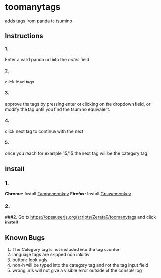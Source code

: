# toomanytags
adds tags from panda to tsumino
## Instructions
#### 1. 
Enter a valid panda url into the *notes* field
#### 2. 
click load tags
#### 3. 
approve the tags by pressing enter or clicking on the dropdown field, or modify the tag until you find the tsumino equivalent.
#### 4. 
click next tag to continue with the next
#### 5. 
once you reach for example 15/15 the next tag will be the category tag
## Install
### 1.
__Chrome:__ Install [Tampermonkey](https://chrome.google.com/webstore/detail/tampermonkey/dhdgffkkebhmkfjojejmpbldmpobfkfo)
__Firefox:__ Install [Greasemonkey](https://addons.mozilla.org/de/firefox/addon/greasemonkey/)
### 2. 
###2.
Go to https://openuserjs.org/scripts/ZerataX/toomanytags and click __install__
## Known Bugs
1. The Category tag is not included into the tag counter
2. language tags are skipped non intuitiv
3. buttons look ugly
4. non-h will be typed into the category tag and not the tag input field
5. wrong urls will not give a visible error outside of the console log

